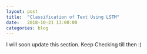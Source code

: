 ```yaml
---
layout: post
title:  "Classification of Text Using LSTM"
date:   2018-10-21 13:00:00
categories: blog
---
```


I will soon  update this section.  Keep Checking till then :)
